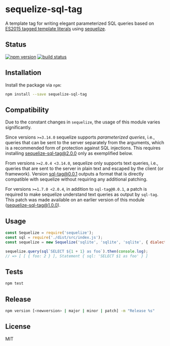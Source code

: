 # sequelize-sql-tag

A template tag for writing elegant parameterized SQL queries based on [ES2015 tagged template literals](https://developer.mozilla.org/en-US/docs/Web/JavaScript/Reference/Template_literals#Tagged_template_literals) using [sequelize](https://github.com/sequelize/sequelize).

## Status

[![npm version][npm-image]][npm-url]
[![build status][travis-image]][travis-url]

## Installation

Install the package via `npm`:

```sh
npm install --save sequelize-sql-tag
```

## Compatibility

Due to the constant changes in `sequelize`, the usage of this module varies significantly.

Since versions `>=3.14.0` sequelize supports *parameterized queries*, i.e., queries that can be sent to the server separately from the arguments, which is a recommended form of protection against SQL injections. This requires installing [sequelize-sql-tag@2.0.0](https://github.com/seegno/sequelize-sql-tag/tree/v2.0.0) only as exemplified below.

From versions `>=2.0.4 <3.14.0`, sequelize only supports text queries, i.e., queries that are sent to the server in plain text and escaped by the client (or framework). Version [sql-tag@0.0.1](https://github.com/seegno/sql-tag/tree/v0.0.1) outputs a format that is directly compatible with sequelize without requiring any additional patching.

For versions `>=1.7.0 <2.0.4`, in addition to `sql-tag@0.0.1`, a patch is required to make sequelize understand text queries as output by `sql-tag`. This patch was made available on an earlier version of this module ([sequelize-sql-tag@1.0.0](https://github.com/seegno/sequelize-sql-tag/tree/v1.0.0)).

## Usage

```js
const Sequelize = require('sequelize');
const sql = require('./dist/src/index.js');
const sequelize = new Sequelize('sqlite', 'sqlite', 'sqlite', { dialect: 'sqlite', logging: false });

sequelize.query(sql`SELECT ${1 + 1} as foo`).then(console.log);
// => [ [ { foo: 2 } ], Statement { sql: 'SELECT $1 as foo' } ]
```

## Tests

```sh
npm test
```

## Release

```sh
npm version [<newversion> | major | minor | patch] -m "Release %s"
```

## License

MIT

[npm-image]: https://img.shields.io/npm/v/sequelize-sql-tag.svg?style=flat-square
[npm-url]: https://www.npmjs.com/package/sequelize-sql-tag
[travis-image]: https://img.shields.io/travis/seegno/sequelize-sql-tag/v2.0.0.svg?style=flat-square
[travis-url]: https://travis-ci.org/seegno/sequelize-sql-tag
